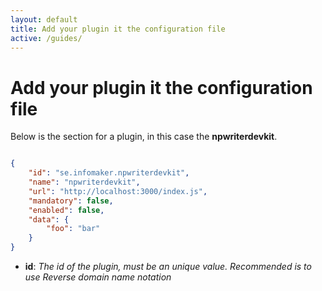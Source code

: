 ```yaml
---
layout: default
title: Add your plugin it the configuration file
active: /guides/
---
```


# Add your plugin it the configuration file


Below is the section for a plugin, in this case the __npwriterdevkit__.

~~~ json

{
    "id": "se.infomaker.npwriterdevkit",
    "name": "npwriterdevkit",
    "url": "http://localhost:3000/index.js",
    "mandatory": false,
    "enabled": false,
    "data": {
        "foo": "bar"
    }
}

~~~

* __id__: *The id of the plugin, must be an unique value. Recommended is to use Reverse domain name notation*